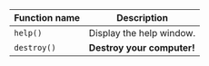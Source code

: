 <table>
<thead>
<tr>
  <th>Function name</th>
  <th>Description</th>
</tr>
</thead>
<tbody>
<tr>
  <td><code>help()</code></td>
  <td>Display the help window.</td>
</tr>
<tr>
  <td><code>destroy()</code></td>
  <td><strong>Destroy your computer!</strong></td>
</tr>
</tbody>
</table>
